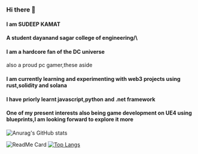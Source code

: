 ### Hi there 👋
#### I am SUDEEP KAMAT
#### A student dayanand sagar college of engineering/\
#### I am a hardcore fan of the DC universe
also a proud pc gamer,these aside
#### I am currently learning and experimenting with web3 projects using rust,solidity and solana 
#### I have priorly learnt javascript,python and .net framework 
#### One of my present interests also being game development on UE4 using blueprints,I am looking forward to explore it more

![Anurag's GitHub stats](https://github-readme-stats.vercel.app/api?username=muskbuster&show_icons=true&theme=shades-of-purple)

![ReadMe Card](https://github-readme-stats.vercel.app/api/pin/?username=muskbuster&repo=solidity-waveportal)
[![Top Langs](https://github-readme-stats.vercel.app/api/top-langs/?username=muskbuster&layout=compact)](https://github.com/anuraghazra/github-readme-stats)
